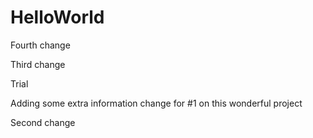 HelloWorld
==========

Fourth change

Third change

Trial

Adding some extra information
change for #1
on this wonderful project

Second change
